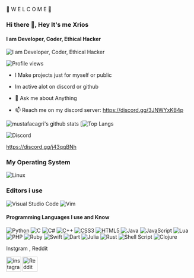 🎋 W E L C O M E 🎋

### Hi there 👋, Hey It's me Xrios
#### I am Developer, Coder, Ethical Hacker
![I am Developer, Coder, Ethical Hacker](https://api.creavite.co/out/e858e1b3-e7a2-4c40-9a7b-e00edaf74249_static.png)

![Profile views](https://gpvc.arturio.dev/Xrios)

- I Make projects just for myself or public
- Im active alot on discord or github


- 💬 Ask me about Anything 
- 📫 Reach me on my discord server: https://discord.gg/3JNWYxKB4p 

![mustafacagri's github stats](https://github-readme-stats.vercel.app/api?username=Xrios&show_icons=true&gruvbox=radical)
[![Top Langs](https://github-readme-stats.vercel.app/api/top-langs/?username=Xrios&show_icons=true&theme=radical)

![Discord](https://img.shields.io/badge/%3CServer%3E-%237289DA.svg?style=for-the-badge&logo=discord&logoColor=white)

https://discord.gg/j43qqBNh


### My Operating System 
![Linux](https://img.shields.io/badge/Linux-FCC624?style=for-the-badge&logo=linux&logoColor=black)


### Editors i use

![Visual Studio Code](https://img.shields.io/badge/Visual%20Studio%20Code-0078d7.svg?style=for-the-badge&logo=visual-studio-code&logoColor=white)
![Vim](https://img.shields.io/badge/VIM-%2311AB00.svg?style=for-the-badge&logo=vim&logoColor=white)



#### Programming Languages I use and Know

![Python](https://img.shields.io/badge/python-3670A0?style=for-the-badge&logo=python&logoColor=ffdd54)
![C](https://img.shields.io/badge/c-%2300599C.svg?style=for-the-badge&logo=c&logoColor=white)
![C#](https://img.shields.io/badge/c%23-%23239120.svg?style=for-the-badge&logo=c-sharp&logoColor=white)
![C++](https://img.shields.io/badge/c++-%2300599C.svg?style=for-the-badge&logo=c%2B%2B&logoColor=white)
![CSS3](https://img.shields.io/badge/css3-%231572B6.svg?style=for-the-badge&logo=css3&logoColor=white)
![HTML5](https://img.shields.io/badge/html5-%23E34F26.svg?style=for-the-badge&logo=html5&logoColor=white)
![Java](https://img.shields.io/badge/java-%23ED8B00.svg?style=for-the-badge&logo=java&logoColor=white)
![JavaScript](https://img.shields.io/badge/javascript-%23323330.svg?style=for-the-badge&logo=javascript&logoColor=%23F7DF1E)
![Lua](https://img.shields.io/badge/lua-%232C2D72.svg?style=for-the-badge&logo=lua&logoColor=white)
![PHP](https://img.shields.io/badge/php-%23777BB4.svg?style=for-the-badge&logo=php&logoColor=white)
![Ruby](https://img.shields.io/badge/ruby-%23CC342D.svg?style=for-the-badge&logo=ruby&logoColor=white)
![Swift](https://img.shields.io/badge/swift-F54A2A?style=for-the-badge&logo=swift&logoColor=white)
![Dart](https://img.shields.io/badge/dart-%230175C2.svg?style=for-the-badge&logo=dart&logoColor=white)
![Julia](https://img.shields.io/badge/-Julia-9558B2?style=for-the-badge&logo=julia&logoColor=white)
![Rust](https://img.shields.io/badge/rust-%23000000.svg?style=for-the-badge&logo=rust&logoColor=white)
![Shell Script](https://img.shields.io/badge/shell_script-%23121011.svg?style=for-the-badge&logo=gnu-bash&logoColor=white)
![Clojure](https://img.shields.io/badge/Clojure-%23Clojure.svg?style=for-the-badge&logo=Clojure&logoColor=Clojure)

Instgram , Reddit

[<img src='https://cdn.jsdelivr.net/npm/simple-icons@3.0.1/icons/instagram.svg' alt='instagram' height='40'>](https://www.instagram.com/ownqe/)  [<img src='https://cdn.jsdelivr.net/npm/simple-icons@3.0.1/icons/reddit.svg' alt='Reddit' height='40'>](https://www.reddit.com/user/AtlasXr)  
